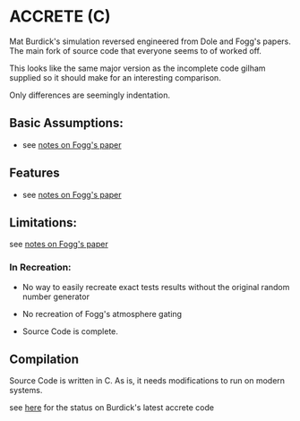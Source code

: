 # ACCRETE (C)

Mat Burdick's simulation reversed engineered from Dole and Fogg's papers. The main fork of source code that everyone
seems to of worked off.

This looks like the same major version as the incomplete code gilham supplied so it should make for an interesting
comparison.

Only differences are seemingly indentation.

## Basic Assumptions:

- see [notes on Fogg's paper](/docs/notes/build%20descriptions/1960s%20-%201980s/1985%20-%20Extra-Solar%20Planetary%20Systems.md)

## Features

- see [notes on Fogg's paper](/docs/notes/build%20descriptions/1960s%20-%201980s/1985%20-%20Extra-Solar%20Planetary%20Systems.md)


## Limitations:

see [notes on Fogg's paper](/docs/notes/build%20descriptions/1960s%20-%201980s/1985%20-%20Extra-Solar%20Planetary%20Systems.md)

### In Recreation:
- No way to easily recreate exact tests results without the original random number generator

- No recreation of Fogg's atmosphere gating

- Source Code is complete.

## Compilation
Source Code is written in C. As is, it needs modifications to run on modern systems.

see [here](/docs/notes/branches%20&%20forks%20&%20stubs/pre-github/burdick%20-%20accrete%20-%201.x%20-%20core.md) for the status on Burdick's 
latest accrete code